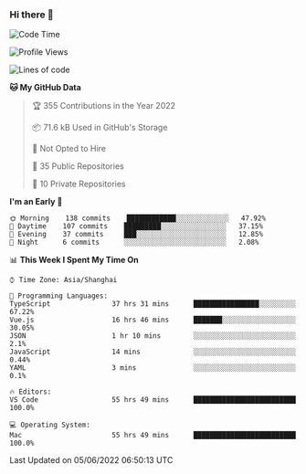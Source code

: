 ### Hi there 👋

<!--
**holazz/holazz** is a ✨ _special_ ✨ repository because its `README.md` (this file) appears on your GitHub profile.

Here are some ideas to get you started:

- 🔭 I’m currently working on ...
- 🌱 I’m currently learning ...
- 👯 I’m looking to collaborate on ...
- 🤔 I’m looking for help with ...
- 💬 Ask me about ...
- 📫 How to reach me: ...
- 😄 Pronouns: ...
- ⚡ Fun fact: ...
-->

<!--START_SECTION:waka-->
![Code Time](http://img.shields.io/badge/Code%20Time-0%20secs-blue)

![Profile Views](http://img.shields.io/badge/Profile%20Views-0-blue)

![Lines of code](https://img.shields.io/badge/From%20Hello%20World%20I%27ve%20Written-734%20Thousand%20lines%20of%20code-blue)

**🐱 My GitHub Data** 

> 🏆 355 Contributions in the Year 2022
 > 
> 📦 71.6 kB Used in GitHub's Storage 
 > 
> 🚫 Not Opted to Hire
 > 
> 📜 35 Public Repositories 
 > 
> 🔑 10 Private Repositories  
 > 
**I'm an Early 🐤** 

```text
🌞 Morning    138 commits    ████████████░░░░░░░░░░░░░   47.92% 
🌆 Daytime    107 commits    █████████░░░░░░░░░░░░░░░░   37.15% 
🌃 Evening    37 commits     ███░░░░░░░░░░░░░░░░░░░░░░   12.85% 
🌙 Night      6 commits      ░░░░░░░░░░░░░░░░░░░░░░░░░   2.08%

```


📊 **This Week I Spent My Time On** 

```text
⌚︎ Time Zone: Asia/Shanghai

💬 Programming Languages: 
TypeScript               37 hrs 31 mins      ████████████████░░░░░░░░░   67.22% 
Vue.js                   16 hrs 46 mins      ███████░░░░░░░░░░░░░░░░░░   30.05% 
JSON                     1 hr 10 mins        ░░░░░░░░░░░░░░░░░░░░░░░░░   2.1% 
JavaScript               14 mins             ░░░░░░░░░░░░░░░░░░░░░░░░░   0.44% 
YAML                     3 mins              ░░░░░░░░░░░░░░░░░░░░░░░░░   0.1%

🔥 Editors: 
VS Code                  55 hrs 49 mins      █████████████████████████   100.0%

💻 Operating System: 
Mac                      55 hrs 49 mins      █████████████████████████   100.0%

```


 Last Updated on 05/06/2022 06:50:13 UTC
<!--END_SECTION:waka-->
